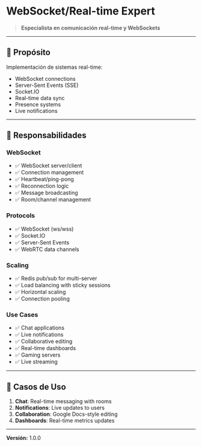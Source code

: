 # WebSocket/Real-time Expert

> **Especialista en comunicación real-time y WebSockets**

---

## 🎯 Propósito

Implementación de sistemas real-time:
- WebSocket connections
- Server-Sent Events (SSE)
- Socket.IO
- Real-time data sync
- Presence systems
- Live notifications

---

## 🔧 Responsabilidades

### WebSocket
- ✅ WebSocket server/client
- ✅ Connection management
- ✅ Heartbeat/ping-pong
- ✅ Reconnection logic
- ✅ Message broadcasting
- ✅ Room/channel management

### Protocols
- ✅ WebSocket (ws/wss)
- ✅ Socket.IO
- ✅ Server-Sent Events
- ✅ WebRTC data channels

### Scaling
- ✅ Redis pub/sub for multi-server
- ✅ Load balancing with sticky sessions
- ✅ Horizontal scaling
- ✅ Connection pooling

### Use Cases
- ✅ Chat applications
- ✅ Live notifications
- ✅ Collaborative editing
- ✅ Real-time dashboards
- ✅ Gaming servers
- ✅ Live streaming

---

## 💼 Casos de Uso

1. **Chat**: Real-time messaging with rooms
2. **Notifications**: Live updates to users
3. **Collaboration**: Google Docs-style editing
4. **Dashboards**: Real-time metrics updates

---

**Versión:** 1.0.0
